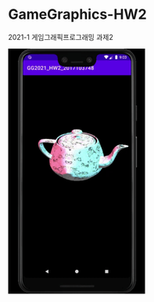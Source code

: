 # GameGraphics-HW2
2021-1 게임그래픽프로그래밍 과제2

<img src="GG2021_HW2_2017103748.gif" width="280px" height="500px" title="px(픽셀) 크기 설정" alt="RubberDuck"></img><br/>
